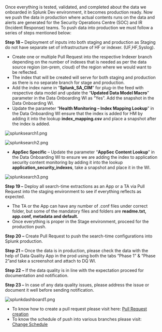       
Once everything is tested, validated, and completed about the data we onboarded in Splunk Dev environment, it becomes production ready. Now we push the data in production where actual contents runs on the data and alerts are generated for the Security Operations Centre (SOC) and IR (Incident Response) teams. To push data into production we must follow a series of steps mentioned below:

**Step 18 –** Deployment of inputs into both staging and production as Staging do not have separate set of infrastructure of HF or indexer. (UF,HF,Syslog).
- Create one or multiple Pull Request into the respective Indexer branch depending on the number of indexes that is needed as per the data source region (on-prem, cloud) of the region where we would want to be reflected.
- The index that will be created will serve for both staging and production as there is no separate branch for stage and production.
- Add the index name in “**Splunk_SA_CIM**” for plug-in the feed with respective data model and update the “**Updated Data Model Macro**” parameter in the Data Onboarding WI as “Yes”. Add the snapshot in the Data Onboarding WI.
- Update the parameter “**Health Monitoring – Index Mapping Lookup**” in the Data Onboarding WI ensure that the index is added for HM by adding it into the lookup **index_mapping.csv** and place a snapshot after the index is added.

![splunksearch1.png](/.attachments/splunksearch1-239db769-6de3-4482-b906-729006ac536e.png)

![splunksearch2.png](/.attachments/splunksearch2-45cce6d0-2fbf-4685-b9d6-29196b44e122.png)

- **AppSec Specific** – Update the parameter “**AppSec Content Lookup**” in the Data Onboarding WI to ensure we are adding the index to application security content monitoring by adding it into the lookup **application_security_indexes**, take a snapshot and place it in the WI.

![splunksearch3.png](/.attachments/splunksearch3-bacdd075-07e5-4f1b-ba65-3072fc6dc472.png)

**Step 19 –** Deploy all search-time extractions as an App or a TA via Pull Request into the staging environment to see if everything reflects as expected.
- The TA or the App can have any number of .conf files under correct folder, but some of the mandatory files and folders are **readme.txt, app.conf, metadata and default.**
- Once everything is proper in the Stage environment, proceed for the production push.

**Step 20** **–** Create Pull Request to push the search-time configurations into Splunk production.

**Step 21** **–** Once the data is in production, please check the data with the help of Data Quality App in the prod using both the tabs “Phase 1” & “Phase 2”and take a screenshot and attach to DQ WI.

**Step 22** **–** If the data quality is in line with the expectation proceed for documentation and notification.

**Step 23 –** In case of any data quality issues, please address the issue or document it well before sending notification.

![splunkdashboard1.png](/.attachments/splunkdashboard1-d711da5d-09f2-4319-9f38-b9408347bf83.png)

- To know how to create a pull request please visit here: [Pull Request creation](https://amedeloitte.sharepoint.com/:w:/r/sites/CyberDefenseEngineering/Shared%20Documents/Data%20Management/Splunk%20Onboarding%20Document/Onboarding%20guide%20documents/Creation%20of%20Pull%20Request%20_new.docx?d=w0d525b74635b405c90dded6361751f21&csf=1&web=1&e=PPSTs1)
- To know the schedule of push into various branches please visit: [Change Schedule](https://dev.azure.com/GlobalSOC/Splunk/_wiki/wikis/Splunk.wiki/641/AMER-EMEA-APAC-Splunk-Production-and-Staging-Change-schedule)